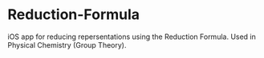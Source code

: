 # Reduction-Formula
iOS app for reducing repersentations using the Reduction Formula. Used in Physical Chemistry (Group Theory). 
